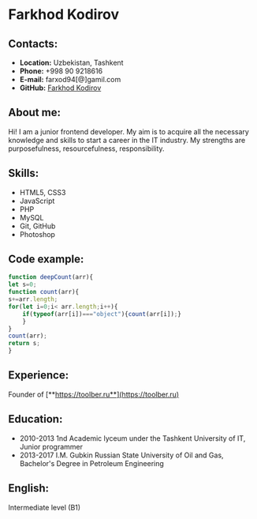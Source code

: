 # Farkhod Kodirov

## Contacts:
* **Location:** Uzbekistan, Tashkent
* **Phone:** +998 90 9218616
* **E-mail:** farxod94[@]gamil.com
* **GitHub:** [Farkhod Kodirov](https://github.com/fkodirov)

## About me:
Hi! I am a junior frontend developer. My aim is to acquire all the necessary knowledge and skills to start a career in the IT industry. My strengths are purposefulness, resourcefulness, responsibility.

## Skills:
* HTML5, CSS3
* JavaScript
* PHP
* MySQL
* Git, GitHub
* Photoshop

## Code example:
```javascript
function deepCount(arr){
let s=0;
function count(arr){
s+=arr.length;
for(let i=0;i< arr.length;i++){
    if(typeof(arr[i])==="object"){count(arr[i]);}
    }
}
count(arr);
return s;
}
```

## Experience:
Founder of [**https://toolber.ru**](https://toolber.ru)

## Education:
* 2010-2013 1nd Academic lyceum under the Tashkent University of IT, Junior programmer
* 2013-2017 I.M. Gubkin Russian State University of Oil and Gas, Bachelor's Degree in Petroleum Engineering

## English:
Intermediate level (B1)

